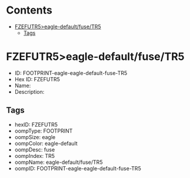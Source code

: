 



Contents
========

* [FZEFUTR5>eagle-default/fuse/TR5](#fzefutr5eagle-defaultfusetr5)
	* [Tags](#tags)

# FZEFUTR5>eagle-default/fuse/TR5

- ID: FOOTPRINT-eagle-eagle-default-fuse-TR5
- Hex ID: FZEFUTR5
- Name: 
- Description: 

## Tags

- hexID: FZEFUTR5
- oompType: FOOTPRINT
- oompSize: eagle
- oompColor: eagle-default
- oompDesc: fuse
- oompIndex: TR5
- oompName: eagle-default/fuse/TR5
- oompID: FOOTPRINT-eagle-eagle-default-fuse-TR5
